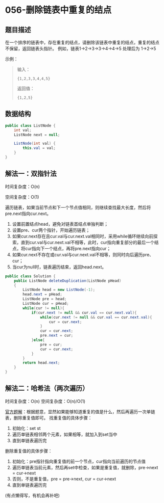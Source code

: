 # 056-删除链表中重复的结点

## 题目描述

在一个排序的链表中，存在重复的结点，请删除该链表中重复的结点，重复的结点不保留，返回链表头指针。 例如，链表1->2->3->3->4->4->5 处理后为 1->2->5

示例：

> 输入：
>
> ```
> {1,2,3,3,4,4,5}
> ```
>
> 返回值：
>
> ```
> {1,2,5}
> ```

## 数据结构

```java
public class ListNode {
    int val;
    ListNode next = null;

    ListNode(int val) {
        this.val = val;
    }
}
```

## 解法一：双指针法

时间复杂度：O(n)

空间复杂度：O(1)

遍历链表，如果当前节点和下一个节点值相同，则继续查找最大长度，然后将pre.next指向cur.next。

1. 设置前置结点head，避免对链表首结点单独判断；
2. 设置pre、cur两个指针，开始遍历链表；
3. 如果cur.next存在且cur.val与cur.next.val相同时，采用while循环继续向前探索，直到cur.val与cur.next.val不相等，此时，cur指向重复部分的最后一个结点，将cur指向下一个结点，再将pre.next指向cur；
4. 如果cur.next不存在或cur.val与cur.next.val不相等，则同时向后遍历pre、cur；
5. 当cur为null时，链表遍历结束，返回head.next。

```java
public class Solution {
    public ListNode deleteDuplication(ListNode pHead)
    {
        ListNode head = new ListNode(-1);
        head.next = pHead;
        ListNode pre = head;
        ListNode cur = pHead;
        while(cur != null){
            if(cur.next != null && cur.val == cur.next.val){
                while(cur.next != null && cur.val == cur.next.val){
                    cur = cur.next;
                }
                cur = cur.next;
                pre.next = cur;
            }else{
                pre = cur;
                cur = cur.next;
            }
        }
        return head.next;
    }
}
```

## 解法二：哈希法（两次遍历）

时间复杂度：O(n)
空间复杂度：O(n)/O(1)

[官方题解](https://blog.nowcoder.net/n/1bc2d6fc57c749eba967245e67005765?f=comment)：根据题意，显然如果能够知道重复的值是什么，然后再遍历一次单链表，删除重复值即可。
找重复值的具体步骤：

1. 初始化：set<int> st
2. 遍历单链表相邻两个元素，如果相等，就加入到set当中
3. 直到单链表遍历完

删除重复值的具体步骤：

1. 初始化：pre指针指向重复值的前一个节点，cur指向当前遍历的节点值
2. 遍历单链表当前元素，然后再set中检查，如果是重复值，就删除，pre->next = cur->next
3. 否则，不是重复值，pre = pre->next, cur = cur->next
4. 直到单链表遍历完

(有点懒得写，有机会再补吧)

```java

```

